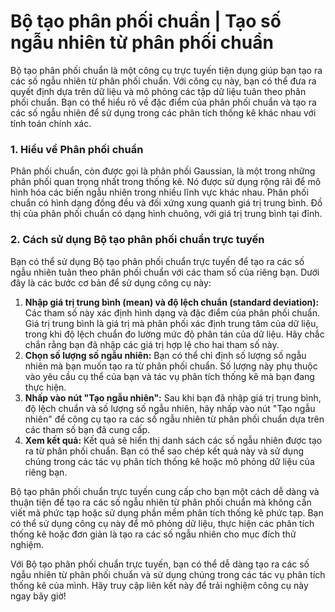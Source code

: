 Bộ tạo phân phối chuẩn | Tạo số ngẫu nhiên từ phân phối chuẩn
=============================================================

Bộ tạo phân phối chuẩn là một công cụ trực tuyến tiện dụng giúp bạn tạo ra các số ngẫu nhiên từ phân phối chuẩn. Với công cụ này, bạn có thể đưa ra quyết định dựa trên dữ liệu và mô phỏng các tập dữ liệu tuân theo phân phối chuẩn. Bạn có thể hiểu rõ về đặc điểm của phân phối chuẩn và tạo ra các số ngẫu nhiên để sử dụng trong các phân tích thống kê khác nhau với tính toán chính xác.

### 1. Hiểu về Phân phối chuẩn

Phân phối chuẩn, còn được gọi là phân phối Gaussian, là một trong những phân phối quan trọng nhất trong thống kê. Nó được sử dụng rộng rãi để mô hình hóa các biến ngẫu nhiên trong nhiều lĩnh vực khác nhau. Phân phối chuẩn có hình dạng đồng đều và đối xứng xung quanh giá trị trung bình. Đồ thị của phân phối chuẩn có dạng hình chuông, với giá trị trung bình tại đỉnh.

### 2. Cách sử dụng Bộ tạo phân phối chuẩn trực tuyến

Bạn có thể sử dụng Bộ tạo phân phối chuẩn trực tuyến để tạo ra các số ngẫu nhiên tuân theo phân phối chuẩn với các tham số của riêng bạn. Dưới đây là các bước cơ bản để sử dụng công cụ này:

1. **Nhập giá trị trung bình (mean) và độ lệch chuẩn (standard deviation):** Các tham số này xác định hình dạng và đặc điểm của phân phối chuẩn. Giá trị trung bình là giá trị mà phân phối xác định trung tâm của dữ liệu, trong khi độ lệch chuẩn đo lường mức độ phân tán của dữ liệu. Hãy chắc chắn rằng bạn đã nhập các giá trị hợp lệ cho hai tham số này.
2. **Chọn số lượng số ngẫu nhiên:** Bạn có thể chỉ định số lượng số ngẫu nhiên mà bạn muốn tạo ra từ phân phối chuẩn. Số lượng này phụ thuộc vào yêu cầu cụ thể của bạn và tác vụ phân tích thống kê mà bạn đang thực hiện.
3. **Nhấp vào nút "Tạo ngẫu nhiên":** Sau khi bạn đã nhập giá trị trung bình, độ lệch chuẩn và số lượng số ngẫu nhiên, hãy nhấp vào nút "Tạo ngẫu nhiên" để công cụ tạo ra các số ngẫu nhiên từ phân phối chuẩn dựa trên các tham số bạn đã cung cấp.
4. **Xem kết quả:** Kết quả sẽ hiển thị danh sách các số ngẫu nhiên được tạo ra từ phân phối chuẩn. Bạn có thể sao chép kết quả này và sử dụng chúng trong các tác vụ phân tích thống kê hoặc mô phỏng dữ liệu của riêng bạn.

Bộ tạo phân phối chuẩn trực tuyến cung cấp cho bạn một cách dễ dàng và thuận tiện để tạo ra các số ngẫu nhiên từ phân phối chuẩn mà không cần viết mã phức tạp hoặc sử dụng phần mềm phân tích thống kê phức tạp. Bạn có thể sử dụng công cụ này để mô phỏng dữ liệu, thực hiện các phân tích thống kê hoặc đơn giản là tạo ra các số ngẫu nhiên cho mục đích thử nghiệm.

Với Bộ tạo phân phối chuẩn trực tuyến, bạn có thể dễ dàng tạo ra các số ngẫu nhiên từ phân phối chuẩn và sử dụng chúng trong các tác vụ phân tích thống kê của mình. Hãy truy cập liên kết này để trải nghiệm công cụ này ngay bây giờ!